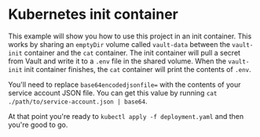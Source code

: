 # Kubernetes init container

This example will show you how to use this project in an init container. This works by sharing an `emptyDir` volume called `vault-data` between the `vault-init` container and the `cat` container. The init container will pull a secret from Vault and write it to a `.env` file in the shared volume. When the `vault-init` init container finishes, the `cat` container will print the contents of `.env`.

You'll need to replace `base64encodedjsonfile=` with the contents of your service account JSON file. You can get this value by running `cat ./path/to/service-account.json | base64`.

At that point you're ready to `kubectl apply -f deployment.yaml` and then you're good to go.
